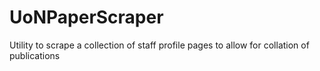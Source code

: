 # UoNPaperScraper
Utility to scrape a collection of staff profile pages to allow for collation of publications
